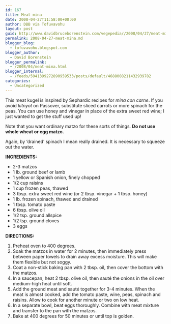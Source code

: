 ```yaml
---
id: 167
title: Meat mina
date: 2008-04-27T11:58:00+00:00
author: DBB via Tofuvavohu
layout: post
guid: http://www.davidbruceborenstein.com/vegepedia//2008/04/27/meat-mina/
permalink: 2008-04-27-meat-mina.md
blogger_blog:
  - tofuvavohu.blogspot.com
blogger_author:
  - David Borenstein
blogger_permalink:
  - /2008/04/meat-mina.html
blogger_internal:
  - /feeds/5941399272890959533/posts/default/4688008211432939782
categories:
  - Uncategorized
---
```

This meat kugel is inspired by Sephardic recipes for <span style="font-style: italic;">mina con carne</span>. If you avoid <span style="font-style: italic;">kitnyot</span> on Passover, substitute sliced carrots or more spinach for the peas. You can use honey and vinegar in place of the extra sweet red wine; I just wanted to get the stuff used up!

Note that you want ordinary matzo for these sorts of things. <span style="font-weight: bold;">Do not use whole wheat or egg matzo.</span>

Again, by &#8216;drained&#8217; spinach I mean really drained. It is necessary to squeeze out the water.

<span style="font-weight: bold;">INGREDIENTS:<br /></span> 

  * 2-3 matzos
  * 1 lb. ground beef or lamb
  * 1 yellow or Spanish onion, finely chopped
  * 1/2 cup raisins
  * 1 cup frozen peas, thawed
  * 3 tbsp. extra sweet red wine (or 2 tbsp. vinegar + 1 tbsp. honey)
  * 1 lb. frozen spinach, thawed and drained
  * 1 tbsp. tomato paste
  * 6 tbsp. olive oil
  * 1/2 tsp. ground allspice
  * 1/2 tsp. ground cloves
  * 3 eggs

<span style="font-weight: bold;">DIRECTIONS:<br /></span> 

  1. Preheat oven to 400 degrees.
  2. Soak the matzos in water for 2 minutes, then immediately press between paper towels to drain away excess moisture. This will make them flexible but not soggy.
  3. Coat a non-stick baking pan with 2 tbsp. oil, then cover the bottom with the matzos.
  4. In a saucepan, heat 2 tbsp. olive oil, then sauté the onions in the oil over medium-high heat until soft.
  5. Add the ground meat and sauté together for 3-4 minutes. When the meat is almost cooked, add the tomato paste, wine, peas, spinach and raisins. Allow to cook for another minute or two on low heat.
  6. In a separate bowl, beat eggs thoroughly. Combine with meat mixture and transfer to the pan with the matzos.
  7. Bake at 400 degrees for 50 minutes or until top is golden.